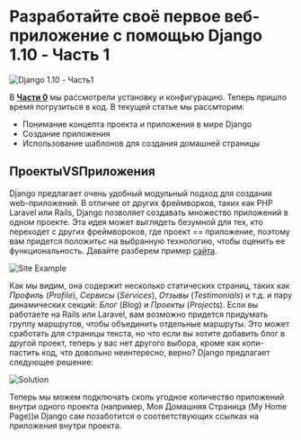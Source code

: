 # Разработайте своё первое веб-приложение с помощью Django 1.10 - Часть 1

![Django 1.10 - Часть1](http://blog.adnansiddiqi.me/wp-content/uploads/2017/03/django11.png)

В __[Части 0](https://github.com/HandsomeJaack/Jack-s/blob/master/Django%201.10%20-%20%20Часть%200.md)__ мы рассмотрели установку и конфигурацию.
Теперь пришло время погрузиться в код. В текущей статье мы рассмторим:
* Понимание концепта проекта и приложения в мире Django
* Создание приложения
* Использование шаблонов для создания домашней страницы

## ПроектыVSПриложения
Django предлагает очень удобный модульный подход для создания web-приложений. В отличие от других фреймворков, таких как PHP Laravel или Rails, Django позволяет создавать множество приложений в одном проекте. Эта идея может выглядеть безумной для тех, кто переходет с других фреймвороков, где проект == приложение, поэтому вам придется положитьс на выбранную технологию, чтобы оценить ее функциональность. Давайте разберем пример [сайта](http://adnansiddiqi.me/).

![Site Example](http://blog.adnansiddiqi.me/wp-content/uploads/2017/03/Screen-Shot-2017-03-16-at-4.27.39-PM.png)

Как мы видим, она содержит несколько статических страниц, таких как _Профиль_ (_Profile_), _Сервисы_ (_Services_), _Отзывы_ (_Testimonials_) и т.д. и пару динамических секций: _Блог_ (_Blog_) и _Проекты_ (_Projects_). Если вы работаете на Rails или Laravel, вам возможно придется придумать группу маршрутов, чтобы объединить отдельные маршруты. Это может сработать для страницы текста, но что если вы хотите добавить блог в другой проект, теперь у вас нет другого выбора, кроме как копи-пастить код, что довольно неинтересно, верно? Django предлагает следующее решение:

![Solution](http://blog.adnansiddiqi.me/wp-content/uploads/2017/03/Django-Apps.png)

Теперь мы можем подключать сколь угодное количество приложений внутри одного проекта (например, Моя Домашняя Страница (My Home Page))и Django сам позаботится о соответствующих ссылках на приложения внутри проекта. 
